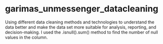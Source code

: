 # garimas_unmessenger_datacleaning
Using different data cleaning methods and technologies to understand the data better and make the data set more suitable for analysis, reporting, and decision-making. I used the .isnull().sum() method to find the number of null values in the column. 
